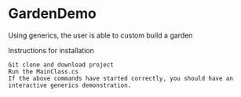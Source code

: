 # GardenDemo
Using generics, the user is able to custom build a garden

Instructions for installation

    Git clone and download project
    Run the MainClass.cs
    If the above commands have started correctly, you should have an interactive generics demonstration.

